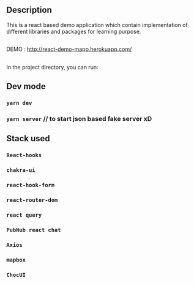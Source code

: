 ## Description

This is a react based demo application which contain implementation of different libraries and packages for learning purpose.

##

DEMO : http://react-demo-mapp.herokuapp.com/

##

In the project directory, you can run:

## Dev mode

### `yarn dev`

### `yarn server` // to start json based fake server xD

## Stack used

### `React-hooks`

### `chakra-ui`

### `react-hook-form`

### `react-router-dom`

### `react query`

### `PubNub react chat`

### `Axios`

### `mapbox`

### `ChocUI`
